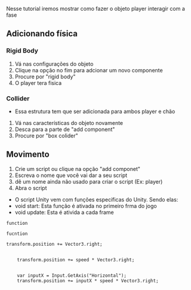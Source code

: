 Nesse tutorial iremos mostrar como fazer o objeto player interagir com a fase

## Adicionando física

### Rigid Body
1. Vá nas configurações do objeto
2. Clique na opção no fim para adcionar um novo componente
3. Procure por "rigid body"
4. O player tera fisica

### Collider
- Essa estrutura tem que ser adicionada para ambos player e chão
  
1. Vá nas características do objeto novamente
2. Desca para a parte de "add component"
3. Procure por "box colider"





## Movimento

1. Crie um script ou clique na opção "add componet"
2. Escreva o nome que você vai dar a seu script
3.  dê um nome ainda não usado para criar o script (Ex: player)
4. Abra o script

- O script Unity vem com funções especificas do Unity. Sendo elas:
- void start: Esta função é ativada no primeiro frma do jogo
- void update: Esta é ativida a cada frame

````
function
````

````
fucntion
````



```
transform.position += Vector3.right;


    transform.position += speed * Vector3.right;


    var inputX = Input.GetAxis("Horizontal");
    transform.position += inputX * speed * Vector3.right;

   ```
